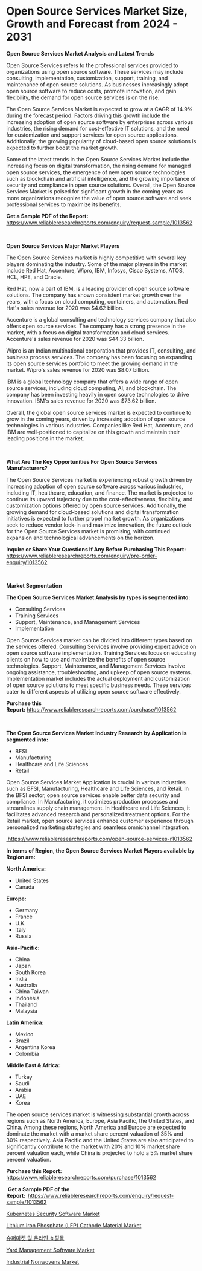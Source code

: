 <p><h1>Open Source Services Market Size, Growth and Forecast from 2024 - 2031</h1></p><p><strong>Open Source Services Market Analysis and Latest Trends</strong></p>
<p><p>Open Source Services refers to the professional services provided to organizations using open source software. These services may include consulting, implementation, customization, support, training, and maintenance of open source solutions. As businesses increasingly adopt open source software to reduce costs, promote innovation, and gain flexibility, the demand for open source services is on the rise.</p><p>The Open Source Services Market is expected to grow at a CAGR of 14.9% during the forecast period. Factors driving this growth include the increasing adoption of open source software by enterprises across various industries, the rising demand for cost-effective IT solutions, and the need for customization and support services for open source applications. Additionally, the growing popularity of cloud-based open source solutions is expected to further boost the market growth.</p><p>Some of the latest trends in the Open Source Services Market include the increasing focus on digital transformation, the rising demand for managed open source services, the emergence of new open source technologies such as blockchain and artificial intelligence, and the growing importance of security and compliance in open source solutions. Overall, the Open Source Services Market is poised for significant growth in the coming years as more organizations recognize the value of open source software and seek professional services to maximize its benefits.</p></p>
<p><strong>Get a Sample PDF of the Report:&nbsp;</strong> <a href="https://www.reliableresearchreports.com/enquiry/request-sample/1013562">https://www.reliableresearchreports.com/enquiry/request-sample/1013562</a></p>
<p>&nbsp;</p>
<p><strong>Open Source Services Major Market Players</strong></p>
<p><p>The Open Source Services market is highly competitive with several key players dominating the industry. Some of the major players in the market include Red Hat, Accenture, Wipro, IBM, Infosys, Cisco Systems, ATOS, HCL, HPE, and Oracle.</p><p>Red Hat, now a part of IBM, is a leading provider of open source software solutions. The company has shown consistent market growth over the years, with a focus on cloud computing, containers, and automation. Red Hat's sales revenue for 2020 was $4.62 billion.</p><p>Accenture is a global consulting and technology services company that also offers open source services. The company has a strong presence in the market, with a focus on digital transformation and cloud services. Accenture's sales revenue for 2020 was $44.33 billion.</p><p>Wipro is an Indian multinational corporation that provides IT, consulting, and business process services. The company has been focusing on expanding its open source services portfolio to meet the growing demand in the market. Wipro's sales revenue for 2020 was $8.07 billion.</p><p>IBM is a global technology company that offers a wide range of open source services, including cloud computing, AI, and blockchain. The company has been investing heavily in open source technologies to drive innovation. IBM's sales revenue for 2020 was $73.62 billion.</p><p>Overall, the global open source services market is expected to continue to grow in the coming years, driven by increasing adoption of open source technologies in various industries. Companies like Red Hat, Accenture, and IBM are well-positioned to capitalize on this growth and maintain their leading positions in the market.</p></p>
<p>&nbsp;</p>
<p><strong>What Are The Key Opportunities For Open Source Services Manufacturers?</strong></p>
<p><p>The Open Source Services market is experiencing robust growth driven by increasing adoption of open source software across various industries, including IT, healthcare, education, and finance. The market is projected to continue its upward trajectory due to the cost-effectiveness, flexibility, and customization options offered by open source services. Additionally, the growing demand for cloud-based solutions and digital transformation initiatives is expected to further propel market growth. As organizations seek to reduce vendor lock-in and maximize innovation, the future outlook for the Open Source Services market is promising, with continued expansion and technological advancements on the horizon.</p></p>
<p><strong>Inquire or Share Your Questions If Any Before Purchasing This Report:</strong> <a href="https://www.reliableresearchreports.com/enquiry/pre-order-enquiry/1013562">https://www.reliableresearchreports.com/enquiry/pre-order-enquiry/1013562</a></p>
<p>&nbsp;</p>
<p><strong>Market Segmentation</strong></p>
<p><strong>The Open Source Services Market Analysis by types is segmented into:</strong></p>
<p><ul><li>Consulting Services</li><li>Training Services</li><li>Support, Maintenance, and Management Services</li><li>Implementation</li></ul></p>
<p><p>Open Source Services market can be divided into different types based on the services offered. Consulting Services involve providing expert advice on open source software implementation. Training Services focus on educating clients on how to use and maximize the benefits of open source technologies. Support, Maintenance, and Management Services involve ongoing assistance, troubleshooting, and upkeep of open source systems. Implementation market includes the actual deployment and customization of open source solutions to meet specific business needs. These services cater to different aspects of utilizing open source software effectively.</p></p>
<p><strong>Purchase this Report:&nbsp;</strong><a href="https://www.reliableresearchreports.com/purchase/1013562">https://www.reliableresearchreports.com/purchase/1013562</a></p>
<p>&nbsp;</p>
<p><strong>The Open Source Services Market Industry Research by Application is segmented into:</strong></p>
<p><ul><li>BFSI</li><li>Manufacturing</li><li>Healthcare and Life Sciences</li><li>Retail</li></ul></p>
<p><p>Open Source Services Market Application is crucial in various industries such as BFSI, Manufacturing, Healthcare and Life Sciences, and Retail. In the BFSI sector, open source services enable better data security and compliance. In Manufacturing, it optimizes production processes and streamlines supply chain management. In Healthcare and Life Sciences, it facilitates advanced research and personalized treatment options. For the Retail market, open source services enhance customer experience through personalized marketing strategies and seamless omnichannel integration.</p></p>
<p><a href="https://www.reliableresearchreports.com/open-source-services-r1013562">&nbsp;https://www.reliableresearchreports.com/open-source-services-r1013562</a></p>
<p><strong>In terms of Region, the Open Source Services Market Players available by Region are:</strong></p>
<p>
    <p> <strong> North America: </strong>
        <ul>
            <li>United States</li>
            <li>Canada</li>
        </ul>
        </p> 
    <p> <strong> Europe: </strong>
        <ul>
            <li>Germany</li>
            <li>France</li>
            <li>U.K.</li>
            <li>Italy</li>
            <li>Russia</li>
        </ul>
        </p> 
    <p> <strong> Asia-Pacific: </strong>
        <ul>
            <li>China</li>
            <li>Japan</li>
            <li>South Korea</li>
            <li>India</li>
            <li>Australia</li>
            <li>China Taiwan</li>
            <li>Indonesia</li>
            <li>Thailand</li>
            <li>Malaysia</li>
        </ul>
        </p> 
    <p> <strong> Latin America: </strong>
        <ul>
            <li>Mexico</li>
            <li>Brazil</li>
            <li>Argentina Korea</li>
            <li>Colombia</li>
        </ul>
        </p> 
    <p> <strong> Middle East & Africa: </strong>
        <ul>
            <li>Turkey</li>
            <li>Saudi</li>
            <li>Arabia</li>
            <li>UAE</li>
            <li>Korea</li>
        </ul>
    </p>
    </p>
<p><p>The open source services market is witnessing substantial growth across regions such as North America, Europe, Asia Pacific, the United States, and China. Among these regions, North America and Europe are expected to dominate the market with a market share percent valuation of 35% and 30% respectively. Asia Pacific and the United States are also anticipated to significantly contribute to the market with 20% and 10% market share percent valuation each, while China is projected to hold a 5% market share percent valuation.</p></p>
<p><strong>Purchase this Report: </strong><a href="https://www.reliableresearchreports.com/purchase/1013562">https://www.reliableresearchreports.com/purchase/1013562</a></p>
<p>&nbsp;<strong>Get a Sample PDF of the Report:&nbsp;&nbsp;</strong><a href="https://www.reliableresearchreports.com/enquiry/request-sample/1013562">https://www.reliableresearchreports.com/enquiry/request-sample/1013562</a></p>
<p><strong></strong></p>
<p><p><a href="https://github.com/YashRP12/Market-Research-Report-List-5/blob/main/kubernetes-security-software-market.md">Kubernetes Security Software Market</a></p><p><a href="https://www.linkedin.com/pulse/navigating-global-lithium-iron-phosphate-lfp-cathode-material-dor8f?trackingId=1rLy2FCXSPGiplloeUJHZA%3D%3D">Lithium Iron Phosphate (LFP) Cathode Material Market</a></p><p><a href="https://github.com/kimvicki3212024/Market-Research-Report-List-2/blob/main/493480480278.md">슈퍼마켓 및 온라인 쇼핑몰</a></p><p><a href="https://github.com/brentleyjimmiealvaradoz4l1rea/Market-Research-Report-List-3/blob/main/yard-management-software-market.md">Yard Management Software Market</a></p><p><a href="https://www.linkedin.com/pulse/global-industrial-nonwovens-market-size-share-analysis--7pmne?trackingId=0s%2F3b1FdQSCF7I8NMsI1Mg%3D%3D">Industrial Nonwovens Market</a></p></p>